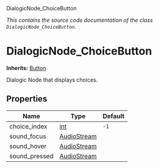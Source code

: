 
<div class="header-banner purple">
<div class="header-label purple">DialogicNode_ChoiceButton</div>
</div>

*This contains the source code documentation of the class `DialogicNode_ChoiceButton`.*
        
# DialogicNode_ChoiceButton
**Inherits:** [Button](https://docs.godotengine.org/en/latest/classes/class_button.html#class-button)

Dialogic Node that displays choices.
## Properties
Name | Type | Default 
--- | --- | --- 
choice_index | [int](https://docs.godotengine.org/en/latest/classes/class_int.html#class-int) |  `-1` 
sound_focus | [AudioStream](https://docs.godotengine.org/en/latest/classes/class_audiostream.html#class-audiostream) |   
sound_hover | [AudioStream](https://docs.godotengine.org/en/latest/classes/class_audiostream.html#class-audiostream) |   
sound_pressed | [AudioStream](https://docs.godotengine.org/en/latest/classes/class_audiostream.html#class-audiostream) |   
